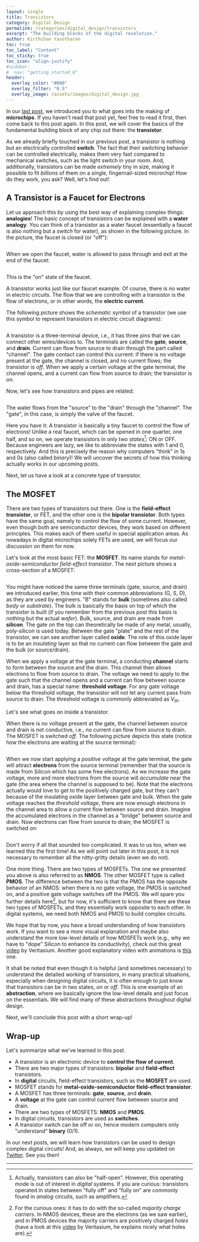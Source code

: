 ```yaml
---
layout: single
title: Transistors
category: Digital Design
permalink: /categories/digital_design/transistors
excerpt: "The building blocks of the digital revolution."
author: Kirthihan Yasotharan
toc: true
toc_label: "Content"
toc_sticky: true
toc_icon: "align-justify"
#sidebar:
#  nav: "getting_started_0"
header:
  overlay_color: "#000"
  overlay_filter: "0.5"
  overlay_image: /assets/images/digital_design.jpg
---
```


In our [last post](/categories/digital_design/intro), we introduced you to what
goes into the making of **microchips**. If you haven't read that post yet, feel
free to read it first, then come back to this post again. In this post, we will
cover the basics of the fundamental building block of any chip out there: the
**transistor**.

As we already briefly touched in our previous post, a transistor is nothing but
an electrically controlled **switch**. The fact that their switching behavior
can be controlled electrically, makes them very fast compared to mechanical
switches, such as the light switch in your room. And, additionally, transistors
can be made _extremely_ tiny in size, making it possible to fit _billions_ of
them on a single, fingernail-sized microchip! How do they work, you ask? Well,
let's find out!

## A Transistor is a Faucet for Electrons

Let us approach this by using the best way of explaining complex things:
**analogies**! The basic concept of transistors can be explained with a **water
analogy**. You can think of a transistor as a water faucet (essentially a faucet
is also nothing but a _switch_ for water), as shown in the following picture. In
the picture, the faucet is closed (or "off"):

<figure class="img-center" style="width:50%">
  <img src="/assets/images/dd_00002-faucet-closed.png" alt="">
  <!-- <figcaption class="figure-caption text-center">Microchips</figcaption> -->
</figure>

When we open the faucet, water is allowed to pass through and exit at the end of
the faucet:

<figure class="img-center" style="width:50%">
  <img src="/assets/images/dd_00002-faucet-open.png" alt="">
  <!-- <figcaption class="figure-caption text-center">Microchips</figcaption> -->
</figure>

This is the "on" state of the faucet.

A transistor works just like our faucet example. Of course, there is no water in
electric circuits. The flow that we are controlling with a transistor is the
flow of electrons, or in other words, the **electric current**.

The following picture shows the _schematic_ symbol of a transistor (we use this
symbol to represent transistors in electric circuit diagrams):

<figure class="img-center" style="width:50%">
  <img src="/assets/images/dd_00002-mosfet-schematic.png" alt="">
  <!-- <figcaption class="figure-caption text-center">Microchips</figcaption> -->
</figure>

A transistor is a three-terminal device, i.e., it has three pins that we can
connect other wires/devices to. The terminals are called the **gate**,
**source**, and **drain**. Current can flow from source to drain through the
part called "channel". The gate contact can control this current: if there is no
voltage present at the gate, the channel is closed, and no current flows; the
transistor is _off_. When we apply a certain voltage at the gate terminal, the
channel opens, and a current can flow from source to drain; the transistor is
_on_.

Now, let's see how transistors and pipes are related:

<figure class="img-center" style="width:50%">
  <img src="/assets/images/dd_00002-faucet-mosfet.png" alt="">
  <!-- <figcaption class="figure-caption text-center">Microchips</figcaption> -->
</figure>

The water flows from the "source" to the "drain" through the "channel". The
"gate", in this case, is simply the valve of the faucet.

Here you have it: A transistor is basically a tiny faucet to control the flow of
electrons! Unlike a real faucet, which can be opened in one quarter, one half,
and so on, we operate transistors in only two _states_[^1]: ON or OFF. Because
engineers are lazy, we like to abbreviate the states with 1 and 0, respectively.
And this is precisely the reason why computers "think" in 1s and 0s (also called
_binary_)! We will uncover the secrets of how this thinking actually works in
our upcoming posts.

<!--
todo:

- halb offen gibts auch bei transistoren ✔
- nicht jeder transistor wird über eine spannung gesteuert

[todo] Just for completeness: there are also transistors that use a current flow
instead of a voltage to control

-->

Next, let us have a look at a concrete type of transistor.

[^1]:
    Actually, transistors can also be "half-open". However, this operating mode
    is out of interest in _digital_ systems. If you are curious: transistors
    operated in states between "fully off" and "fully on" are commonly found in
    _analog_ circuits, such as amplifiers.

## The MOSFET

There are two types of transistors out there. One is the **field-effect
transistor**, or FET, and the other one is the **bipolar transistor**. Both
types have the same goal, namely to control the flow of some current. However,
even though both are semiconductor devices, they work based on different
principles. This makes each of them useful in special application areas. As
nowadays in digital microchips solely FETs are used, we will focus our
discussion on them for now.

Let's look at the most basic FET: the **MOSFET**. Its name stands for
_metal-oxide-semiconductor field-effect transistor_. The next picture shows a
cross-section of a MOSFET:

<figure class="img-center" style="width:50%">
  <img src="/assets/images/dd_00002-mosfet-cross-section.png" alt="">
  <!-- <figcaption class="figure-caption text-center">Microchips</figcaption> -->
</figure>

You might have noticed the same three terminals (gate, source, and drain) we
introduced earlier, this time with their common abbreviations (G, S, D), as they
are used by engineers. "B" stands for **bulk** (sometimes also called _body_ or
_substrate_). The bulk is basically the basis on top of which the transistor is
built (if you remember from the previous post this basis is nothing but the
actual _wafer_). Bulk, source, and drain are made from **silicon**. The gate on
the top can theoretically be made of any metal, usually, poly-silicon is used
today. Between the gate "plate" and the rest of the transistor, we can see
another layer called **oxide**. The role of this oxide layer is to be an
_insulating_ layer so that no current can flow between the gate and the bulk (or
source/drain).

When we apply a voltage at the gate terminal, a conducting **channel** starts to
form between the source and the drain. This channel then allows electrons to
flow from source to drain. The voltage we need to apply to the gate such that
the channel opens and a current can flow between source and drain, has a special
name: **threshold voltage**. For any gate voltage below the threshold voltage,
the transistor will not let any current pass from source to drain. The threshold
voltage is commonly abbreviated as $V_{th}$.

Let's see what goes on inside a transistor.

When there is no voltage present at the gate, the channel between source and
drain is not conductive, i.e., no current can flow from source to drain. The
MOSFET is switched _off_. The following picture depicts this state (notice how
the electrons are waiting at the source terminal):

<figure class="img-center" style="width:50%">
  <img src="/assets/images/dd_00002-mosfet-channel-off.png" alt="">
  <!-- <figcaption class="figure-caption text-center">Microchips</figcaption> -->
</figure>

When we now start applying a _positive_ voltage at the gate terminal, the gate
will attract **electrons** from the source terminal (remember that the source is
made from Silicon which has some free electrons). As we increase the gate
voltage, more and more electrons from the source will _accumulate_ near the gate
(the area where the channel is supposed to be). Note that the electrons actually
would love to get to the positively charged gate, but they can't because of the
insulating oxide layer between gate and bulk. When the gate voltage reaches the
_threshold voltage_, there are now enough electrons in the channel area to allow
a current flow between source and drain. Imagine the accumulated electrons in
the channel as a "bridge" between source and drain. Now electrons can flow from
source to drain; the MOSFET is switched _on_:

<figure class="img-center" style="width:50%">
  <img src="/assets/images/dd_00002-mosfet-channel-on.png" alt="">
  <!-- <figcaption class="figure-caption text-center">Microchips</figcaption> -->
</figure>

Don't worry if all that sounded too complicated. It was to us too, when we
learned this the first time! As we will point out later in this post, it is not
necessary to remember all the nitty-gritty details (even we do not).

One more thing. There are two types of MOSFETs. The one we presented you above
is also referred to as **NMOS**. The other MOSFET type is called **PMOS**. The
difference between the two is that the PMOS has the opposite behavior of an
NMOS: when there is _no_ gate voltage, the PMOS is switched on, and a positive
gate voltage switches off the PMOS. We will spare you further details here[^2],
but for now, it's sufficient to know that there are these two types of MOSFETs,
and they essentially work opposite to each other. In digital systems, we need
both NMOS and PMOS to build complex circuits.

We hope that by now, you have a broad understanding of how transistors work. If
you want to see a more visual explanation and maybe also understand the more
low-level details of how MOSFETs work (e.g., why we have to "dope" Silicon to
enhance its conductivity), check out this great
[video](https://www.youtube.com/watch?v=IcrBqCFLHIY) by Veritasium. Another good
explanatory video with animations is
[this](https://www.youtube.com/watch?v=Bfvyj88Hs_o) one.

It shall be noted that even though it is helpful (and sometimes necessary) to
understand the detailed working of transistors, in many practical situations,
especially when designing digital circuits, it is often enough to just know that
transistors can be in two states, _on_ or _off_. This is one example of an
**abstraction**, where we basically ignore the low-level details and just focus
on the essentials. We will find many of these abstractions throughout digital
design.

Next, we'll conclude this post with a short wrap-up!

[^2]:
    For the curious ones: it has to do with the so-called _majority charge
    carriers_. In NMOS devices, these are the electrons (as we saw earlier), and
    in PMOS devices the majority carriers are positively charged _holes_ (have a
    look at this [video](https://www.youtube.com/watch?v=IcrBqCFLHIY) by
    Veritasium, he explains nicely what holes are).

## Wrap-up

Let's summarize what we've learned in this post.

- A transistor is an electronic device to **control the flow of current**.
- There are two major types of transistors: **bipolar** and **field-effect**
  transistors.
- In **digital** circuits, field-effect transistors, such as the **MOSFET** are
  used.
- MOSFET stands for **metal-oxide-semiconductor field-effect transistor**.
- A MOSFET has three terminals: **gate**, **source**, and **drain**.
- A **voltage** at the gate can control current flow between source and drain.
- There are two types of MOSFETS: **NMOS** and **PMOS**.
- In digital circuits, transistors are used as **switches**.
- A transistor switch can be off or on, hence modern computers only "understand"
  **binary** (0/1).

In our next posts, we will learn how transistors can be used to design complex
digital circuits! And, as always, we will keep you updated on
[Twitter](https://twitter.com/bitsandvolts). See you then!

---
